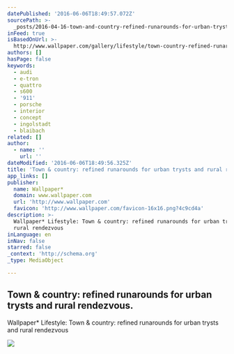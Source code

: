 ```yaml
---
datePublished: '2016-06-06T18:49:57.072Z'
sourcePath: >-
  _posts/2016-04-16-town-and-country-refined-runarounds-for-urban-trysts-and-rura.md
inFeed: true
isBasedOnUrl: >-
  http://www.wallpaper.com/gallery/lifestyle/town-country-refined-runarounds-for-urban-trysts-and-cool-cruisers-for-rural-rendezvous
authors: []
hasPage: false
keywords:
  - audi
  - e-tron
  - quattro
  - s600
  - '911'
  - porsche
  - interior
  - concept
  - ingolstadt
  - blaibach
related: []
author:
  - name: ''
    url: ''
dateModified: '2016-06-06T18:49:56.325Z'
title: 'Town & country: refined runarounds for urban trysts and rural rendezvous.'
app_links: []
publisher:
  name: Wallpaper*
  domain: www.wallpaper.com
  url: 'http://www.wallpaper.com'
  favicon: 'http://www.wallpaper.com/favicon-16x16.png?4c9cd4a'
description: >-
  Wallpaper* Lifestyle: Town & country: refined runarounds for urban trysts and
  rural rendezvous
inLanguage: en
inNav: false
starred: false
_context: 'http://schema.org'
_type: MediaObject

---
```

<article style=""><h1>Town &amp; country: refined runarounds for urban trysts and rural rendezvous.</h1><p>Wallpaper* Lifestyle: Town &amp; country: refined runarounds for urban trysts and rural rendezvous</p><img src="https://s3-us-west-2.amazonaws.com/the-grid-img/p/67616b57e52f304982348fff1148d21129e829dc.jpg" /></article>